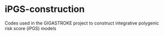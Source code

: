 # iPGS-construction
Codes used in the GIGASTROKE project to construct integrative polygenic risk score (iPGS) models
